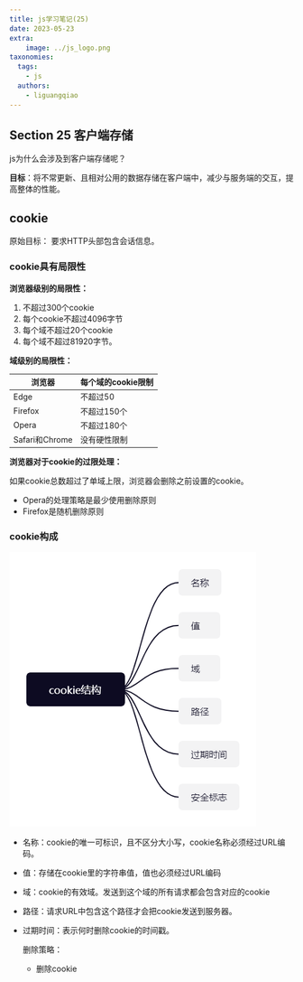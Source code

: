 ```yaml
---
title: js学习笔记(25)
date: 2023-05-23
extra:
    image: ../js_logo.png
taxonomies:
  tags:
    - js
  authors:
    - liguangqiao  
---
```

## Section 25 客户端存储

js为什么会涉及到客户端存储呢？

**目标**：将不常更新、且相对公用的数据存储在客户端中，减少与服务端的交互，提高整体的性能。

## cookie

原始目标：
要求HTTP头部包含会话信息。

### cookie具有局限性

**浏览器级别的局限性：**

1. 不超过300个cookie
2. 每个cookie不超过4096字节
3. 每个域不超过20个cookie
4. 每个域不超过81920字节。

**域级别的局限性：**

| 浏览器         | 每个域的cookie限制 |
| -------------- | ------------------ |
| Edge           | 不超过50           |
| Firefox        | 不超过150个        |
| Opera          | 不超过180个        |
| Safari和Chrome | 没有硬性限制       |

**浏览器对于cookie的过限处理：**

如果cookie总数超过了单域上限，浏览器会删除之前设置的cookie。

- Opera的处理策略是最少使用删除原则
- Firefox是随机删除原则

### cookie构成

![cookie_arc](cookie_arc.png)

- 名称：cookie的唯一可标识，且不区分大小写，cookie名称必须经过URL编码。

- 值：存储在cookie里的字符串值，值也必须经过URL编码

- 域：cookie的有效域。发送到这个域的所有请求都会包含对应的cookie

- 路径：请求URL中包含这个路径才会把cookie发送到服务器。

- 过期时间：表示何时删除cookie的时间戳。

  删除策略：

  - 删除cookie
